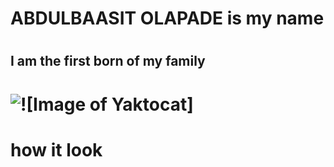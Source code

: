 # <h1>ABDULBAASIT OLAPADE is my name</h1>
# <h2>I am the first born of my family</h2> 
# <img src="https://octodex.github.com/images/yaktocat.png" alt="![Image of Yaktocat]">
# <p> how it look</p>
